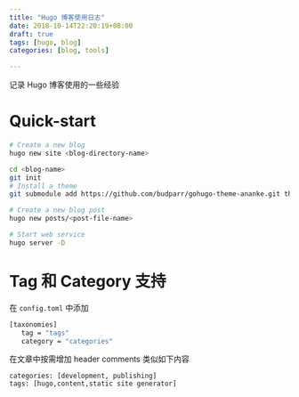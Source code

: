 ```yaml
---
title: "Hugo 博客使用日志"
date: 2018-10-14T22:20:19+08:00
draft: true
tags: [hugo, blog]
categories: [blog, tools]

---
```


记录 Hugo 博客使用的一些经验

# Quick-start

```bash
# Create a new blog
hugo new site <blog-directory-name>

cd <blog-name>
git init
# Install a theme
git submodule add https://github.com/budparr/gohugo-theme-ananke.git themes/ananke

# Create a new blog post
hugo new posts/<post-file-name>

# Start web service
hugo server -D
```

# Tag 和 Category 支持

在 `config.toml` 中添加

```sh
[taxonomies]
   tag = "tags"
   category = "categories"
```



在文章中按需增加 header comments 类似如下内容

```
categories: [development, publishing]
tags: [hugo,content,static site generator]
```

